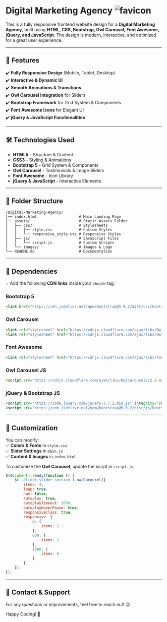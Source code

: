 # Digital Marketing Agency ![favicon](https://github.com/user-attachments/assets/2f86c894-a27f-400b-95bb-583efd2c72c2)

This is a fully responsive frontend website design for a **Digital Marketing Agency**, built using **HTML, CSS, Bootstrap, Owl Carousel, Font Awesome, jQuery, and JavaScript**. The design is modern, interactive, and optimized for a great user experience.  

---

## 📌 Features  

✔️ **Fully Responsive Design** (Mobile, Tablet, Desktop)  
✔️ **Interactive & Dynamic UI**  
✔️ **Smooth Animations & Transitions**  
✔️ **Owl Carousel Integration** for Sliders  
✔️ **Bootstrap Framework** for Grid System & Components  
✔️ **Font Awesome Icons** for Elegant UI  
✔️ **jQuery & JavaScript Functionalities**  

---

## 🛠️ Technologies Used  

- **HTML5** - Structure & Content  
- **CSS3** - Styling & Animations  
- **Bootstrap 5** - Grid System & Components  
- **Owl Carousel** - Testimonials & Image Sliders  
- **Font Awesome** - Icon Library  
- **jQuery & JavaScript** - Interactive Elements  

---

## 📂 Folder Structure  

```
/Digital-Marketing-Agency/
│── index.html                   # Main Landing Page
│── assets/                      # Static Assets Folder
│   ├── css/                     # Stylesheets
│   │   ├── style.css            # Custom Styles
│   │   └── responsive_style.css # Responsive Styles
│   ├── js/                      # JavaScript Files
│   │   └── script.js            # Custom Scripts
│   └── images/                  # Images & Logo
└── README.md                    # Documentation
```

---

## 🔌 Dependencies  

💡 Add the following **CDN links** inside your `<head>` tag:  

### **Bootstrap 5**  
```html
<link href="https://cdn.jsdelivr.net/npm/bootstrap@5.0.2/dist/css/bootstrap.min.css" rel="stylesheet" integrity="sha384-EVSTQN3/azprG1Anm3QDgpJLIm9Nao0Yz1ztcQTwFspd3yD65VohhpuuCOmLASjC" crossorigin="anonymous">
```

### **Owl Carousel**  
```html
<link rel="stylesheet" href="https://cdnjs.cloudflare.com/ajax/libs/OwlCarousel2/2.3.4/assets/owl.carousel.min.css">
<link rel="stylesheet" href="https://cdnjs.cloudflare.com/ajax/libs/OwlCarousel2/2.3.4/assets/owl.theme.default.css">
```

### **Font Awesome**  
```html
<link rel="stylesheet" href="https://cdnjs.cloudflare.com/ajax/libs/font-awesome/6.7.2/css/all.min.css"> 
```

### **Owl Carousel JS**  
```html
<script src="https://cdnjs.cloudflare.com/ajax/libs/OwlCarousel2/2.3.4/owl.carousel.min.js"></script>
```

### **jQuery & Bootstrap JS**  
```html
<script src="https://code.jquery.com/jquery-3.7.1.min.js" integrity="sha256-/JqT3SQfawRcv/BIHPThkBvs0OEvtFFmqPF/lYI/Cxo=" crossorigin="anonymous"></script>
<script src="https://cdn.jsdelivr.net/npm/bootstrap@5.0.2/dist/js/bootstrap.bundle.min.js" integrity="sha384-MrcW6ZMFYlzcLA8Nl+NtUVF0sA7MsXsP1UyJoMp4YLEuNSfAP+JcXn/tWtIaxVXM" crossorigin="anonymous"></script>
```

---

## 🎯 Customization  

You can modify:  
✅ **Colors & Fonts** in `style.css`  
✅ **Slider Settings** in `main.js`  
✅ **Content & Images** in `index.html`  

To customize the **Owl Carousel**, update the script in `script.js`:  

```js
$(document).ready(function () {
    $('.client-slider-section').owlCarousel({
        items: 4,
        loop: true,
        nav: false,
        autoplay: true,
        autoplayTimeout: 2000,
        autoplayHoverPause: true,
        responsiveClass: true,
        responsive: {
            0: {
                items: 2
            },
            600: {
                items: 3
            },
            1000: {
                items: 6
            }
        }
    });
});
```

---

## 📧 Contact & Support  

For any questions or improvements, feel free to reach out! 😊  


Happy Coding! 🎉
